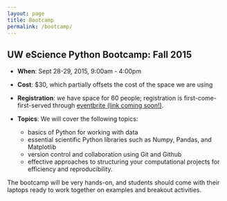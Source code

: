 ```yaml
---
layout: page
title: Bootcamp
permalink: /bootcamp/
---
```


## UW eScience Python Bootcamp: Fall 2015

- **When**: Sept 28-29, 2015, 9:00am - 4:00pm
  
- **Cost**: $30, which partially offsets the cost of the space we are using

- **Registration**: we have space for 60 people; registration is
  first-come-first-served through [eventbrite (link coming soon!)]().

- **Topics**: We will cover the following topics:
  
  - basics of Python for working with data
  - essential scientific Python libraries such as Numpy, Pandas, and Matplotlib
  - version control and collaboration using Git and Github
  - effective approaches to structuring your computational projects for
    efficiency and reproducibility.

The bootcamp will be very hands-on, and students should come with their
laptops ready to work together on examples and breakout activities.
